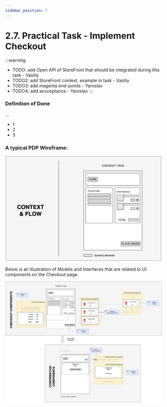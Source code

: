 ```yaml
---
sidebar_position: 7
---
```


# 2.7. Practical Task - Implement Checkout

:::warning
- TODO: add Open API of StoreFront that should be integrated during this task - Vasiliy
- TODO2: add StoreFront context, example in task - Vasiliy
- TODO3: add magenta end-points - Yaroslav
- TODO4: add accceptance - Yaroslav
:::

### Definition of Done

...

- 1
- 2
- 3

### A typical PDP Wireframe:

![assets/cart-wireframe.png](assets/checkout-page.png)

Below is an illustration of Models and Interfaces that are related to UI components on the Checkout page.

![cart-components.png](assets/checkout-components.png)
